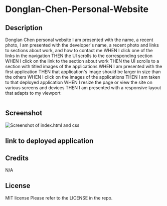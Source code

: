 # Donglan-Chen-Personal-Website


## Description
Donglan Chen personal website
I am presented with the name, a recent photo, I am presented with the developer's name, a recent photo and links to sections about work, and how to contact me
WHEN I click one of the links in the navigation
THEN the UI scrolls to the corresponding section
WHEN I click on the link to the section about work
THEN the UI scrolls to a section with titled images of the applications
WHEN I am presented with the first application
THEN that application's image should be larger in size than the others
WHEN I click on the images of the applications
THEN I am taken to that deployed application
WHEN I resize the page or view the site on various screens and devices
THEN I am presented with a responsive layout that adapts to my viewport
```

```


## Screenshot
![Screenshot of index.html and css](./assets/Screenshot.png)

## link to deployed application


## Credits

N/A

## License


MIT license 
Please refer to the LICENSE in the repo.
